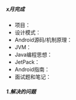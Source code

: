##### x月完成

- 项目：
- 设计模式：
- Android源码/机制原理：
- JVM：
- Java编程思想：
- JetPack：
- Android指南：
- 面试题和笔记：

##### 1.解决的问题
